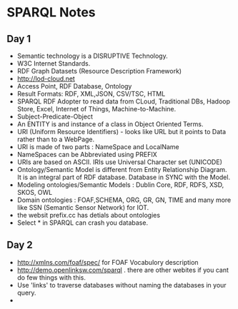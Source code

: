 # SPARQL Notes #

## Day 1 ##
* Semantic technology is a DISRUPTIVE Technology.
* W3C Internet Standards.
* RDF Graph Datasets (Resource Description Framework)
* http://lod-cloud.net
* Access Point, RDF Database, Ontology
* Result Formats: RDF, XML,JSON, CSV/TSC, HTML
* SPARQL RDF Adopter to read data from CLoud, Traditional DBs, Hadoop Store, Excel, Internet of Things, Machine-to-Machine.
* Subject-Predicate-Object
* An ENTITY is and instance of a class in Object Oriented Terms.
* URI (Uniform Resource Identifiers) - looks like URL but it points to Data rather than to a WebPage.
* URI is made of two parts : NameSpace and LocalName
* NameSpaces can be Abbreviated using PREFIX
* URIs are based on ASCII. IRIs use Universal Character set (UNICODE)
* Ontology/Semantic Model is different from Entity Relationship Diagram. It is an integral part of RDF database. Database in SYNC with the Model.
* Modeling ontologies/Semantic Models : Dublin Core, RDF, RDFS, XSD, SKOS, OWL 
* Domain ontologies : FOAF,SCHEMA, ORG, GR, GN, TIME and many more like SSN (Semantic Sensor Network) for IOT.
* the websit prefix.cc has detials about ontologies
* Select * in SPARQL can crash you database. 

## Day 2 ##
* http://xmlns.com/foaf/spec/ for FOAF Vocabulory description 
* http://demo.openlinksw.com/sparql  . there are other webites if you cant do few things with this. 
* Use 'links' to traverse databases without naming the databases in your query.
* 


